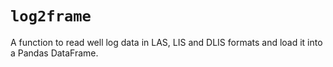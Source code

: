 # `log2frame`

A function to read well log data in LAS, LIS and DLIS formats and load it into a Pandas DataFrame.
